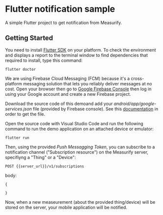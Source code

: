 # Flutter notification sample

A simple Flutter project to get notification from Measurify.

## Getting Started

You need to install [Flutter SDK](https://flutter.dev/docs/get-started/install) on your platform. 
To check the environment and displays a report to the terminal window to find dependencies that required to install, type this command:

```
flutter doctor
```

We are using Firebase Cloud Messaging (FCM) because it's a cross-platform messaging solution that lets you reliably deliver messages at no cost. 
Open your browser then go to [Google Firebase Console](https://console.firebase.google.com/) then log in using your Google account and create a new Firebase project.

Download the source code of this demoand add your *android/app/google-services.json* file (provided by Firebase console). See this [documentation](https://support.google.com/firebase/answer/7015592?hl=en) in order to get the file.

Open the source code with Visual Studio Code and run the following command to run the demo application on an attached device or emulator:

```
flutter run
```

Then, using the provided *Push Messagging Token*, you can subscribe to a notification channel ("Subscription resource") on the Measurify server, specifiyng a "Thing" or a "Device":

```
POST {{server_url}}/v1/subscriptions
```

body:

```
{

}
```

Now, when a new measeurement (about the provided thing/device) will be stored on the server, your mobile application will be notified.
